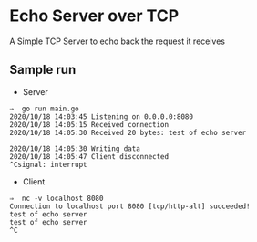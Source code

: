 # Echo Server over TCP

A Simple TCP Server to echo back the request it receives

## Sample run

- Server
```shell
⇒  go run main.go
2020/10/18 14:03:45 Listening on 0.0.0.0:8080
2020/10/18 14:05:15 Received connection
2020/10/18 14:05:30 Received 20 bytes: test of echo server

2020/10/18 14:05:30 Writing data
2020/10/18 14:05:47 Client disconnected
^Csignal: interrupt
```

- Client
```shell
⇒  nc -v localhost 8080
Connection to localhost port 8080 [tcp/http-alt] succeeded!
test of echo server
test of echo server
^C
```
